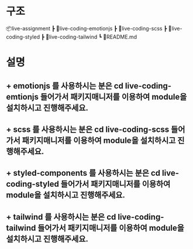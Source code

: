 # 구조

📦live-assignment
┣ 📂live-coding-emotionjs
┣ 📂live-coding-scss
┣ 📂live-coding-styled
┣ 📂live-coding-tailwind
┗ 📜README.md

# 설명

## + emotionjs 를 사용하시는 분은 cd live-coding-emtionjs 들어가서 패키지매니저를 이용하여 module을 설치하시고 진행해주세요.

## + scss 를 사용하시는 분은 cd live-coding-scss 들어가서 패키지매니저를 이용하여 module을 설치하시고 진행해주세요.

## + styled-components 를 사용하시는 분은 cd live-coding-styled 들어가서 패키지매니저를 이용하여 module을 설치하시고 진행해주세요.

## + tailwind 를 사용하시는 분은 cd live-coding-tailwind 들어가서 패키지매니저를 이용하여 module을 설치하시고 진행해주세요.
